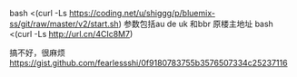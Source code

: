 bash <(curl -Ls https://coding.net/u/shiggg/p/bluemix-ss/git/raw/master/v2/start.sh)
参数包括au de uk 和bbr
原楼主地址
bash <(curl -Ls http://url.cn/4CIc8M7)

搞不好，很麻烦
https://gist.github.com/fearlessshi/0f9180783755b3576507334c25237116